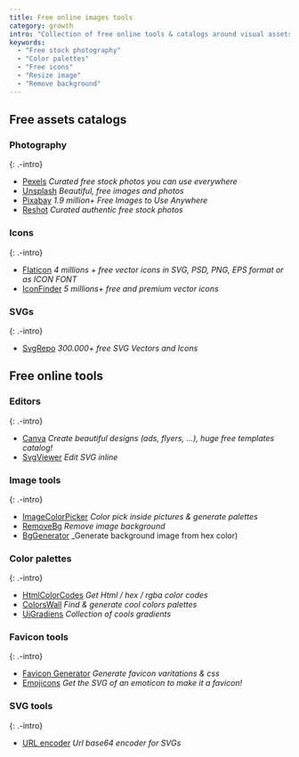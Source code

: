 ```yaml
---
title: Free online images tools
category: growth
intro: "Collection of free online tools & catalogs around visual assets: finding free stock photography & icons, creating ads, removing photo backgrounds, generating favicons ..."
keywords:
  - "Free stock photography"
  - "Color palettes"
  - "Free icons"
  - "Resize image"
  - "Remove background"
---
```


## Free assets catalogs

### Photography
{: .-intro}
- [Pexels](https://www.pexels.com/) _Curated free stock photos you can use everywhere_
- [Unsplash](https://unsplash.com/) _Beautiful, free images and photos_
- [Pixabay](https://pixabay.com/) _1.9 million+ Free Images to Use Anywhere_
- [Reshot](https://www.reshot.com/) _Curated authentic free stock photos_

### Icons
{: .-intro}

- [Flaticon](https://www.flaticon.com/) _4 millions + free vector icons in SVG, PSD, PNG, EPS format or as ICON FONT_
- [IconFinder](https://www.iconfinder.com) _5 millions+ free and premium vector icons_

### SVGs
{: .-intro}

- [SvgRepo](https://www.svgrepo.com) _300.000+ free SVG Vectors and Icons_

## Free online tools

### Editors
{: .-intro}
- [Canva](https://www.canva.com/) _Create beautiful designs (ads, flyers, ...), huge free templates catalog!_
- [SvgViewer](https://www.svgviewer.dev/) _Edit SVG inline_

### Image tools
{: .-intro}
- [ImageColorPicker](https://imagecolorpicker.com/) _Color pick inside pictures & generate palettes_
- [RemoveBg](https://www.remove.bg/) _Remove image background_
- [BgGenerator](http://bg.siteorigin.com/) _Generate background image from hex color)

### Color palettes
{: .-intro}

- [HtmlColorCodes](https://htmlcolorcodes.com/) _Get Html / hex / rgba color codes_
- [ColorsWall](https://colorswall.com/) _Find & generate cool colors palettes_
- [UiGradiens](https://uigradients.com/) _Collection of cools gradients_

### Favicon tools
{: .-intro}
- [Favicon Generator](https://www.favicon-generator.org/) _Generate favicon varitations & css_
- [Emojicons](https://emojicons.netlify.app/) _Get the SVG of an emoticon to make it a favicon!_

### SVG tools
{: .-intro}
- [URL encoder](https://yoksel.github.io/url-encoder/) _Url base64 encoder for SVGs_
